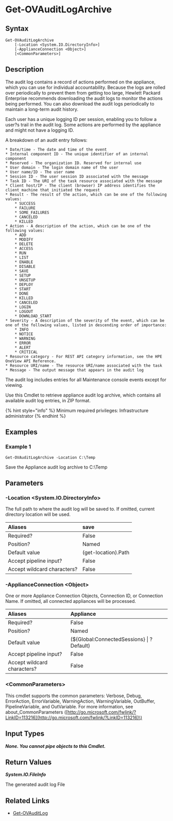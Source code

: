 ﻿---
description: Download archive of appliance audit logs.
---

# Get-OVAuditLogArchive

## Syntax

```text
Get-OVAuditLogArchive
    [-Location <System.IO.DirectoryInfo>]
    [-ApplianceConnection <Object>]
    [<CommonParameters>]
```

## Description

The audit log contains a record of actions performed on the appliance, which you can use for individual accountability. Because the logs are rolled over periodically to prevent them from getting too large, Hewlett Packard Enterprise recommends downloading the audit logs to monitor the actions being performed. You can also download the audit logs periodically to maintain a long-term audit history.

Each user has a unique logging ID per session, enabling you to follow a user?s trail in the audit log. Some actions are performed by the appliance and might not have a logging ID.

A breakdown of an audit entry follows:

    * Date/time - The date and time of the event
    * Internal component ID - The unique identifier of an internal component
    * Reserved - The organization ID. Reserved for internal use
    * User domain - The login domain name of the user
    * User name/ID - The user name
    * Session ID - The user session ID associated with the message
    * Task ID - The URI of the task resource associated with the message
    * Client host/IP - The client (browser) IP address identifies the client machine that initiated the request
    * Result - The result of the action, which can be one of the following values:
        * SUCCESS
        * FAILURE
        * SOME_FAILURES
        * CANCELED
        * KILLED
    * Action - A description of the action, which can be one of the following values:
        * ADD
        * MODIFY
        * DELETE
        * ACCESS
        * RUN
        * LIST
        * ENABLE
        * DISABLE
        * SAVE
        * SETUP
        * UNSETUP
        * DEPLOY
        * START
        * DONE
        * KILLED
        * CANCELED
        * LOGIN
        * LOGOUT
        * DOWNLOAD_START
    * Severity - A description of the severity of the event, which can be one of the following values, listed in descending order of importance:
        * INFO
        * NOTICE
        * WARNING
        * ERROR
        * ALERT
        * CRITICAL
    * Resource category - For REST API category information, see the HPE OneView API Reference.
    * Resource URI/name - The resource URI/name associated with the task
    * Message - The output message that appears in the audit log

The audit log includes entries for all Maintenance console events except for viewing.

Use this Cmdlet to retrieve appliance audit log archive, which contains all available audit log entries, in ZIP format.

{% hint style="info" %}
Minimum required privileges:  Infrastructure administrator
{% endhint %}

## Examples

###  Example 1 

```text
Get-OVAuditLogArchive -Location C:\Temp
```

Save the Appliance audit log archive to C:\Temp

## Parameters

### -Location &lt;System.IO.DirectoryInfo&gt;

The full path to where the audit log will be saved to.  If omitted, current directory location will be used.

| Aliases | save |
| :--- | :--- |
| Required? | False |
| Position? | Named |
| Default value | (get-location).Path |
| Accept pipeline input? | False |
| Accept wildcard characters? | False |

### -ApplianceConnection &lt;Object&gt;

One or more Appliance Connection Objects, Connection ID, or Connection Name.  If omitted, all connected appliances will be processed.

| Aliases | Appliance |
| :--- | :--- |
| Required? | False |
| Position? | Named |
| Default value | (${Global:ConnectedSessions} &vert; ? Default) |
| Accept pipeline input? | False |
| Accept wildcard characters? | False |

### &lt;CommonParameters&gt;

This cmdlet supports the common parameters: Verbose, Debug, ErrorAction, ErrorVariable, WarningAction, WarningVariable, OutBuffer, PipelineVariable, and OutVariable. For more information, see about\_CommonParameters \([http://go.microsoft.com/fwlink/?LinkID=113216](http://go.microsoft.com/fwlink/?LinkID=113216)\)

## Input Types

_**None.  You cannot pipe objects to this Cmdlet.**_

## Return Values

_**System.IO.FileInfo**_

The generated audit log File

## Related Links

* [Get-OVAuditLog](get-ovauditlog.md)
